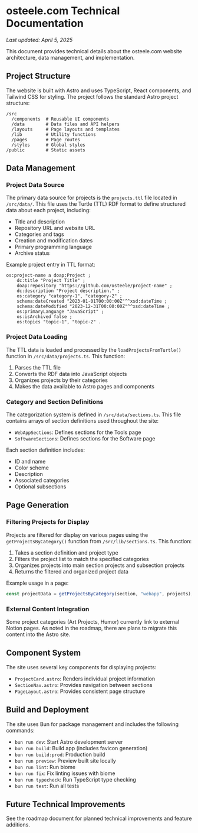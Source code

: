 # osteele.com Technical Documentation

*Last updated: April 5, 2025*

This document provides technical details about the osteele.com website architecture, data management, and implementation.

## Project Structure

The website is built with Astro and uses TypeScript, React components, and Tailwind CSS for styling. The project follows the standard Astro project structure:

```
/src
  /components  # Reusable UI components
  /data        # Data files and API helpers
  /layouts     # Page layouts and templates
  /lib         # Utility functions
  /pages       # Page routes
  /styles      # Global styles
/public        # Static assets
```

## Data Management

### Project Data Source

The primary data source for projects is the `projects.ttl` file located in `/src/data/`. This file uses the Turtle (TTL) RDF format to define structured data about each project, including:

- Title and description
- Repository URL and website URL
- Categories and tags
- Creation and modification dates
- Primary programming language
- Archive status

Example project entry in TTL format:

```ttl
os:project-name a doap:Project ;
    dc:title "Project Title" ;
    doap:repository "https://github.com/osteele/project-name" ;
    dc:description "Project description." ;
    os:category "category-1", "category-2" ;
    schema:dateCreated "2023-01-01T00:00:00Z"^^xsd:dateTime ;
    schema:dateModified "2023-12-31T00:00:00Z"^^xsd:dateTime ;
    os:primaryLanguage "JavaScript" ;
    os:isArchived false ;
    os:topics "topic-1", "topic-2" .
```

### Project Data Loading

The TTL data is loaded and processed by the `loadProjectsFromTurtle()` function in `/src/data/projects.ts`. This function:

1. Parses the TTL file
2. Converts the RDF data into JavaScript objects
3. Organizes projects by their categories
4. Makes the data available to Astro pages and components

### Category and Section Definitions

The categorization system is defined in `/src/data/sections.ts`. This file contains arrays of section definitions used throughout the site:

- `WebAppSections`: Defines sections for the Tools page
- `SoftwareSections`: Defines sections for the Software page

Each section definition includes:

- ID and name
- Color scheme
- Description
- Associated categories
- Optional subsections

## Page Generation

### Filtering Projects for Display

Projects are filtered for display on various pages using the `getProjectsByCategory()` function from `/src/lib/sections.ts`. This function:

1. Takes a section definition and project type
2. Filters the project list to match the specified categories
3. Organizes projects into main section projects and subsection projects
4. Returns the filtered and organized project data

Example usage in a page:

```js
const projectData = getProjectsByCategory(section, "webapp", projects);
```

### External Content Integration

Some project categories (Art Projects, Humor) currently link to external Notion pages. As noted in the roadmap, there are plans to migrate this content into the Astro site.

## Component System

The site uses several key components for displaying projects:

- `ProjectCard.astro`: Renders individual project information
- `SectionNav.astro`: Provides navigation between sections
- `PageLayout.astro`: Provides consistent page structure

## Build and Deployment

The site uses Bun for package management and includes the following commands:

- `bun run dev`: Start Astro development server
- `bun run build`: Build app (includes favicon generation)
- `bun run build:prod`: Production build
- `bun run preview`: Preview built site locally
- `bun run lint`: Run biome
- `bun run fix`: Fix linting issues with biome
- `bun run typecheck`: Run TypeScript type checking
- `bun run test`: Run all tests

## Future Technical Improvements

See the roadmap document for planned technical improvements and feature additions.

